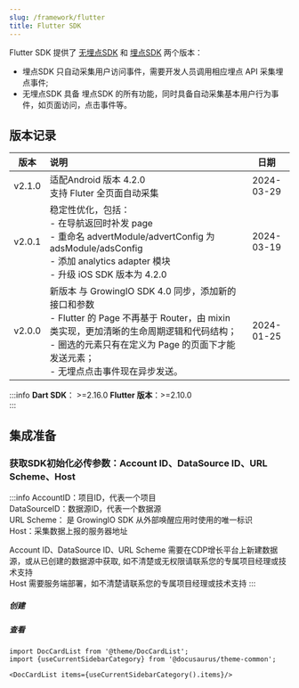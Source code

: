 ```yaml
---
slug: /framework/flutter
title: Flutter SDK
---
```


Flutter SDK 提供了 [无埋点SDK](/docs/framework/flutter/index.md) 和 [埋点SDK](/docs/framework/flutter/index.md) 两个版本：
* 埋点SDK 只自动采集用户访问事件，需要开发人员调用相应埋点 API 采集埋点事件;
* 无埋点SDK 具备 埋点SDK 的所有功能，同时具备自动采集基本用户行为事件，如页面访问，点击事件等。

## 版本记录
|    版本    | 说明 |  日期  |
|:-------:| :----  |  :-------:  |
| v2.1.0 | 适配Android 版本 4.2.0<br/>支持 Fluter 全页面自动采集 | 2024-03-29 |
| v2.0.1 | 稳定性优化，包括：<br/>- 在导航返回时补发 page<br/>- 重命名 advertModule/advertConfig 为 adsModule/adsConfig<br/>- 添加 analytics adapter 模块<br/>- 升级 iOS SDK 版本为 4.2.0 | 2024-03-19 |
| v2.0.0 | 新版本 与 GrowingIO SDK 4.0 同步，添加新的接口和参数<br/>- Flutter 的 Page 不再基于 Router，由 mixin 类实现，更加清晰的生命周期逻辑和代码结构；<br/>- 圈选的元素只有在定义为 Page 的页面下才能发送元素；<br/>- 无埋点点击事件现在异步发送。 | 2024-01-25 |

:::info
**Dart SDK**： >=2.16.0 
**Flutter 版本**：>=2.10.0<br/>
:::

## 集成准备
### 获取SDK初始化必传参数：Account ID、DataSource ID、URL Scheme、Host
:::info
AccountID：项目ID，代表一个项目<br/>
DataSourceID：数据源ID，代表一个数据源<br/>
URL Scheme： 是 GrowingIO SDK 从外部唤醒应用时使用的唯一标识<br/>
Host：采集数据上报的服务器地址<br/>

Account ID、DataSource ID、URL Scheme 需要在CDP增长平台上新建数据源，或从已创建的数据源中获取, 如不清楚或无权限请联系您的专属项目经理或技术支持<br/>
Host 需要服务端部署，如不清楚请联系您的专属项目经理或技术支持
:::
##### 创建
<ImageLoader path="img/common/createapplication" />

##### 查看
<ImageLoader path="img/common/showappdatasourceid" />


```mdx-code-block
import DocCardList from '@theme/DocCardList';
import {useCurrentSidebarCategory} from '@docusaurus/theme-common';

<DocCardList items={useCurrentSidebarCategory().items}/>
```

